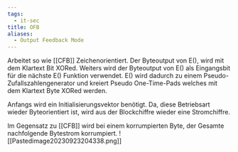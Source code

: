 ```yaml
---
tags:
  - it-sec
title: OFB
aliases:
  - Output Feedback Mode
---
```

Arbeitet so wie [[CFB]] Zeichenorientiert. 
Der Byteoutput von E(), wird mit dem Klartext Bit XORed. Weiters wird der Byteoutput von E() als Eingangsbit für die nächste E() Funktion verwendet. E() wird dadurch zu einem Pseudo-Zufallszahlengenerator und kreiert Pseudo One-Time-Pads welches mit dem Klartext Byte XORed werden.

Anfangs wird ein Initialisierungsvektor benötigt. Da, diese Betriebsart wieder Byteorientiert ist, wird aus der Blockchiffre wieder eine Stromchiffre.

Im Gegensatz zu [[CFB]] wird bei einem korrumpierten Byte, der Gesamte nachfolgende Bytestrom korrumpiert. 
![[Pastedimage20230923204338.png]]


